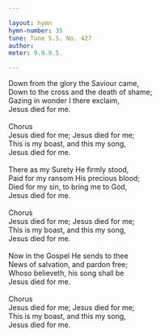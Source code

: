 ```yaml
---

layout: hymn
hymn-number: 35
tune: Tune S.S. No. 427
author: 
meter: 9.9.9.5.

---
```

Down from the glory the Saviour came,<br>Down to the cross and the death of shame;<br>Gazing in wonder I there exclaim,<br>Jesus died for me.<br><br>Chorus<br>Jesus died for me; Jesus died for me;<br>This is my boast, and this my song,<br>Jesus died for me.<br><br>There as my Surety He firmly stood,<br>Paid for my ransom His precious blood;<br>Died for my sin, to bring me to God,<br>Jesus died for me.<br><br>Chorus<br>Jesus died for me; Jesus died for me;<br>This is my boast, and this my song,<br>Jesus died for me.<br><br>Now in the Gospel He sends to thee<br>News of salvation, and pardon free;<br>Whoso believeth, his song shall be<br>Jesus died for me.<br><br>Chorus<br>Jesus died for me; Jesus died for me;<br>This is my boast, and this my song,<br>Jesus died for me.<br><br><br>
